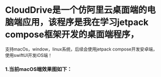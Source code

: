 # CloudDrive是一个仿阿里云桌面端的电脑端应用，该程序是我在学习jetpack compose框架开发的桌面端程序，
支持macOs，window，linux系统，后续会使用jetpack compose开发安卓端，使用swiftUI开发iOS端！
### 1.当前macOS端效果图如下：
